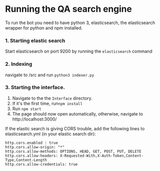 

# Running the QA search engine
To run the bot you need to have python 3, elasticsearch, the elasticsearch wrapper for python and npm installed.

### 1. Starting elastic search

 Start elasticsearch on port 9200 by running the ```elasticsearch``` command

### 2. Indexing

navigate to /src and run ```python3 indexer.py```

### 3. Starting the interface.

1. Navigate to the the ```Interface``` directory.
2. If it's the first time, run```npm install```
3. Run ```npm start```
4. The page should now open automatically, otherwise, navigate to http://localhost:3000/

If the elastic search is giving CORS trouble, add the following lines to elasticsearch.yml (in your elastic search dir):

```
http.cors.enabled : true
http.cors.allow-origin: "*"
http.cors.allow-methods: OPTIONS, HEAD, GET, POST, PUT, DELETE
http.cors.allow-headers: X-Requested-With,X-Auth-Token,Content-Type,Content-Length
http.cors.allow-credentials: true
```
